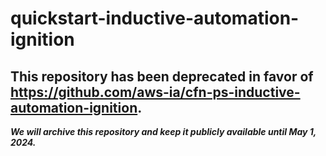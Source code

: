 # quickstart-inductive-automation-ignition 
## This repository has been deprecated in favor of https://github.com/aws-ia/cfn-ps-inductive-automation-ignition. 
***We will archive this repository and keep it publicly available until May 1, 2024.***
